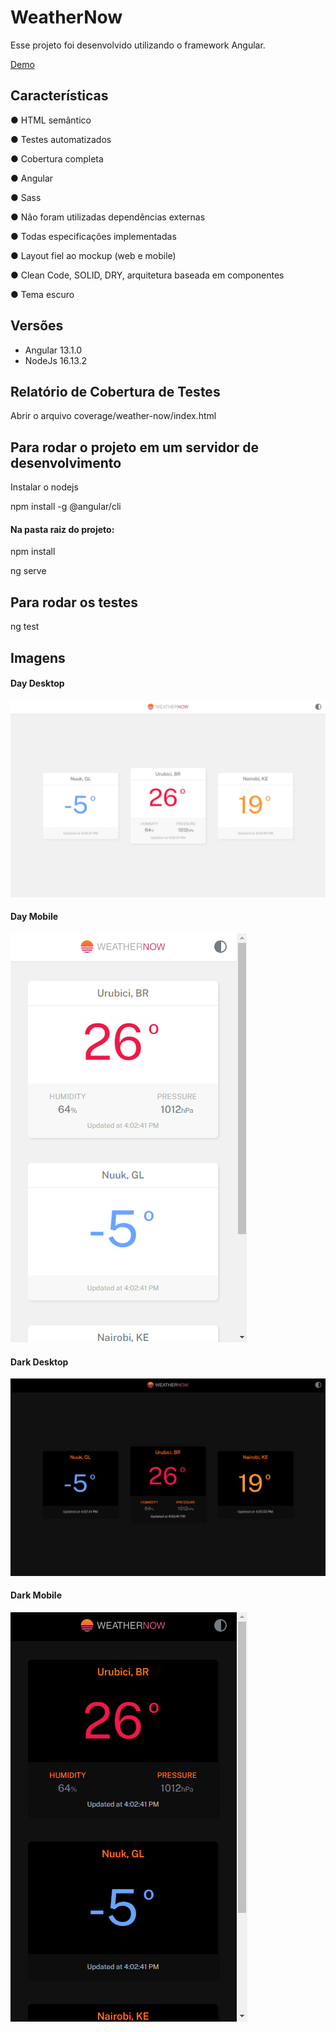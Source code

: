 # WeatherNow

Esse projeto foi desenvolvido utilizando o framework Angular.

[Demo](https://otaviodecampos.github.io/weathernow)

## Características

● HTML semântico

● Testes automatizados

● Cobertura completa

● Angular

● Sass

● Não foram utilizadas dependências externas

● Todas especificações implementadas

● Layout fiel ao mockup (web e mobile)

● Clean Code, SOLID, DRY, arquitetura baseada em componentes

● Tema escuro

## Versões
- Angular 13.1.0
- NodeJs 16.13.2

## Relatório de Cobertura de Testes

Abrir o arquivo coverage/weather-now/index.html

## Para rodar o projeto em um servidor de desenvolvimento

Instalar o nodejs

npm install -g @angular/cli

#### Na pasta raiz do projeto:

npm install

ng serve

## Para rodar os testes

ng test

## Imagens

#### Day Desktop
![Day Desktop](https://github.com/otaviodecampos/weathernow/raw/master/screens/1.PNG "Day Desktop")

#### Day Mobile
![Day Mobile](https://github.com/otaviodecampos/weathernow/raw/master/screens/1a.PNG "Day Mobile")

#### Dark Desktop
![Dark Desktop](https://github.com/otaviodecampos/weathernow/raw/master/screens/2.PNG "Dark Desktop")

#### Dark Mobile
![Day Desktop](https://github.com/otaviodecampos/weathernow/raw/master/screens/2a.PNG "Dark Mobile")

